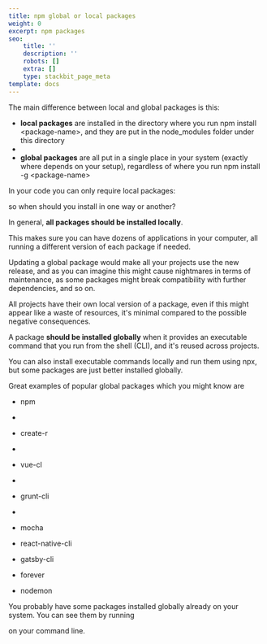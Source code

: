 ```yaml
---
title: npm global or local packages
weight: 0
excerpt: npm packages
seo:
    title: ''
    description: ''
    robots: []
    extra: []
    type: stackbit_page_meta
template: docs
---
```


The main difference between local and global packages is this:

- **local packages** are installed in the directory where you run npm install \<package-name>, and they are put in the node_modules folder under this directory
- 
-   **global packages** are all put in a single place in your system (exactly where depends on your setup), regardless of where you run npm install -g \<package-name>

In your code you can only require local packages:

so when should you install in one way or another?

In general, **all packages should be installed locally**.

This makes sure you can have dozens of applications in your computer, all running a different version of each package if needed.

Updating a global package would make all your projects use the new release, and as you can imagine this might cause nightmares in terms of maintenance, as some packages might break compatibility with further dependencies, and so on.

All projects have their own local version of a package, even if this might appear like a waste of resources, it's minimal compared to the possible negative consequences.

A package **should be installed globally** when it provides an executable command that you run from the shell (CLI), and it's reused across projects.

You can also install executable commands locally and run them using npx, but some packages are just better installed globally.

Great examples of popular global packages which you might know are

- npm
- 
- create-r
- 
- vue-cl
- 
- grunt-cli
- 
- mocha

-   react-native-cli

-   gatsby-cli

-   forever

-   nodemon

You probably have some packages installed globally already on your system. You can see them by running

on your command line.
